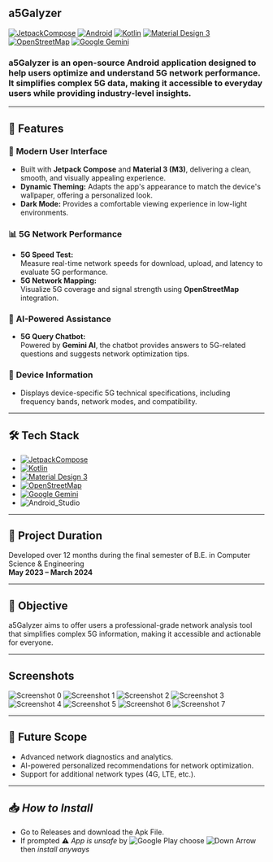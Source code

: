 ## **a5Galyzer**  

 [![JetpackCompose](https://img.shields.io/badge/JetpackCompose-%230175C3.svg?style=for-the-badge&logo=jetpackcompose&logoColor=white&labelColor=33393A)](#)
 [![Android](https://img.shields.io/badge/Android-008000?style=for-the-badge&logo=android&logoColor=white)](#)
 [![Kotlin](https://img.shields.io/badge/Kotlin-B125EA?style=for-the-badge&logo=kotlin&logoColor=white)](#)
 [![Material Design 3](https://img.shields.io/badge/material%20design-02A3B4?style=for-the-badge&logo=material%20design&logoColor=white&labelColor=1F717A)](#)
 [![OpenStreetMap](https://img.shields.io/badge/OpenStreetMap-7EBC6F?style=for-the-badge&logo=OpenStreetMap&logoColor=white)](#)
 [![Google Gemini](https://img.shields.io/badge/google%20gemini-F3ECEA?style=for-the-badge&logo=google%20gemini&logoColor=blue&labelColor=C5CCCE)](#)

### **a5Galyzer** is an open-source Android application designed to help users optimize and understand 5G network performance. It simplifies complex 5G data, making it accessible to everyday users while providing industry-level insights.

---
## 🚀 **Features**  

### 💎 **Modern User Interface**  
- Built with **Jetpack Compose** and **Material 3 (M3)**, delivering a clean, smooth, and visually appealing experience.  
- **Dynamic Theming:** Adapts the app's appearance to match the device's wallpaper, offering a personalized look.  
- **Dark Mode:** Provides a comfortable viewing experience in low-light environments.

### 📊 **5G Network Performance**  
- **5G Speed Test:**  
  Measure real-time network speeds for download, upload, and latency to evaluate 5G performance.  
- **5G Network Mapping:**  
  Visualize 5G coverage and signal strength using **OpenStreetMap** integration.  

### 🤖 **AI-Powered Assistance**  
- **5G Query Chatbot:**  
  Powered by **Gemini AI**, the chatbot provides answers to 5G-related questions and suggests network optimization tips.  

### 📱 **Device Information**  
- Displays device-specific 5G technical specifications, including frequency bands, network modes, and compatibility.

---

## 🛠️ **Tech Stack**  
- [![JetpackCompose](https://img.shields.io/badge/JetpackCompose-%230175C2.svg?style=for-the-badge&logo=jetpackcompose&logoColor=white&labelColor=33393A)](#)
- [![Kotlin](https://img.shields.io/badge/Kotlin-B125EA?style=for-the-badge&logo=kotlin&logoColor=white)](#)
- [![Material Design 3](https://img.shields.io/badge/material%20design-blue?style=for-the-badge&logo=material%20design&logoColor=white&labelColor=1F717A)](#)
- [![OpenStreetMap](https://img.shields.io/badge/OpenStreetMap-7EBC6F?style=for-the-badge&logo=OpenStreetMap&logoColor=white)](#)
- [![Google Gemini](https://img.shields.io/badge/google%20gemini-F3ECEA?style=for-the-badge&logo=google%20gemini&logoColor=blue&labelColor=C5CCCE)](#)
- ![Android_Studio](https://img.shields.io/badge/Android_Studio-0FC760?style=for-the-badge&logo=android-studio&logoColor=2FEB70&labelColor=292C2E)
  
--- 

## 📅 **Project Duration**  
Developed over 12 months during the final semester of B.E. in Computer Science & Engineering  
**May 2023 – March 2024**

---

## 🎯 **Objective**  
a5Galyzer aims to offer users a professional-grade network analysis tool that simplifies complex 5G information, making it accessible and actionable for everyone.

---

## **Screenshots**
![Screenshot 0](Screenshots/screenshot_0.png)
![Screenshot 1](Screenshots/screenshot_1.png)
![Screenshot 2](Screenshots/screenshot_2.png)
![Screenshot 3](Screenshots/screenshot_3.png)
![Screenshot 4](Screenshots/screenshot_4.png)
![Screenshot 5](Screenshots/screenshot_5.png)
![Screenshot 6](Screenshots/screenshot_6.png)
![Screenshot 7](Screenshots/screenshot_7.png)

---

## 🔮 **Future Scope**  
- Advanced network diagnostics and analytics.  
- AI-powered personalized recommendations for network optimization.  
- Support for additional network types (4G, LTE, etc.).

---

## 📥 *How to Install*
- Go to Releases and download the Apk File. 
- If prompted ⚠️ *App is unsafe* by ![Google Play](https://img.shields.io/badge/Google%20Play-blue?style=flat&logo=google-play&logoColor=white)
  choose ![Down Arrow](https://img.shields.io/badge/↓-black?style=&logoColor=F3ECEA) then _install anyways_
